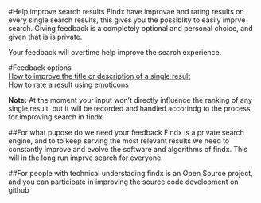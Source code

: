#Help improve search results
Findx have improvae and rating results on every single search results, this gives you the possiblity to easily imprve search.
Giving feedback is a completely optional and personal choice, and given that is is private. 

Your feedback will overtime help improve the search experience.

#Feedback options  
[How to improve the title or description of a single result ](https://help.findx.com/en/improvesearch/improve-result)  
[How to rate a result using emoticons](https://help.findx.com/en/improvesearch/rate-result)


**Note:** At the moment your input won’t directly influence the ranking of any single result, but it will be recorded and handled accorindg to the process for improving search in findx.

##For what pupose do we need your feedback
Findx is a private search engine, and to to keep serving the most relevant results we need to constantly improve and evolve the 
software and algorithms of findx. This will in the long run imprve search for everyone.

##For people with technical understading
findx is an Open Source project, and you can participate in improving the source code development on github
